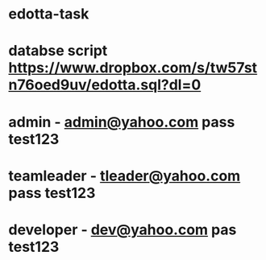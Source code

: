 # edotta-task
# databse script https://www.dropbox.com/s/tw57stn76oed9uv/edotta.sql?dl=0
# admin - admin@yahoo.com pass test123
# teamleader - tleader@yahoo.com pass test123
# developer - dev@yahoo.com pas test123
